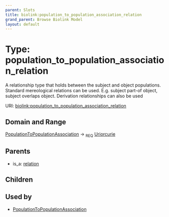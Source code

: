 ```yaml
---
parent: Slots
title: biolink:population_to_population_association_relation
grand_parent: Browse Biolink Model
layout: default
---
```


# Type: population_to_population_association_relation


A relationship type that holds between the subject and object populations. Standard mereological relations can be used. E.g. subject part-of object, subject overlaps object. Derivation relationships can also be used

URI: [biolink:population_to_population_association_relation](https://w3id.org/biolink/vocab/population_to_population_association_relation)

## Domain and Range

[PopulationToPopulationAssociation](PopulationToPopulationAssociation.md) ->  <sub>REQ</sub> [Uriorcurie](types/Uriorcurie.md)

## Parents

 *  is_a: [relation](relation.md)

## Children


## Used by

 * [PopulationToPopulationAssociation](PopulationToPopulationAssociation.md)
